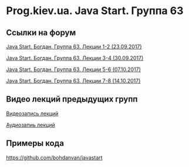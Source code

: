 Prog.kiev.ua. Java Start. Группа 63
===

## Cсылки на форум

[Java Start. Богдан. Группа 63. Лекции 1-2 (23.09.2017)](https://prog.kiev.ua/forum/index.php/topic,3157.0.html)

[Java Start. Богдан. Группа 63. Лекции 3-4 (30.09.2017)](https://prog.kiev.ua/forum/index.php/topic,3174.0.html)

[Java Start. Богдан. Группа 63. Лекции 5-6 (07.10.2017)](https://prog.kiev.ua/forum/index.php/topic,3192.0.html)

[Java Start. Богдан. Группа 63. Лекции 7-8 (14.10.2017)](https://prog.kiev.ua/forum/index.php/topic,3208.0.html)

## Видео лекций предыдущих групп

[Видеозапись лекций](https://mega.nz/#F!SRclnQQT)

[Аудиозапиь лекций](https://mega.nz/#F!GY8UjTBS)

## Примеры кода

https://github.com/bohdanvan/javastart
